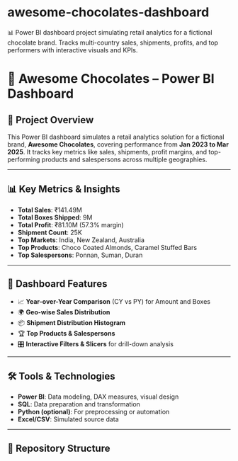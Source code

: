 # awesome-chocolates-dashboard
📊 Power BI dashboard project simulating retail analytics for a fictional chocolate brand. Tracks multi-country sales, shipments, profits, and top performers with interactive visuals and KPIs.
# 🍫 Awesome Chocolates – Power BI Dashboard

## 📌 Project Overview
This Power BI dashboard simulates a retail analytics solution for a fictional brand, **Awesome Chocolates**, covering performance from **Jan 2023 to Mar 2025**. It tracks key metrics like sales, shipments, profit margins, and top-performing products and salespersons across multiple geographies.

---

## 📊 Key Metrics & Insights
- **Total Sales**: ₹141.49M  
- **Total Boxes Shipped**: 9M  
- **Total Profit**: ₹81.10M (57.3% margin)  
- **Shipment Count**: 25K  
- **Top Markets**: India, New Zealand, Australia  
- **Top Products**: Choco Coated Almonds, Caramel Stuffed Bars  
- **Top Salespersons**: Ponnan, Suman, Duran

---

## 🧠 Dashboard Features
- 📈 **Year-over-Year Comparison** (CY vs PY) for Amount and Boxes  
- 🌍 **Geo-wise Sales Distribution**  
- 📦 **Shipment Distribution Histogram**  
- 🏆 **Top Products & Salespersons**  
- 🎛️ **Interactive Filters & Slicers** for drill-down analysis

---

## 🛠️ Tools & Technologies
- **Power BI**: Data modeling, DAX measures, visual design  
- **SQL**: Data preparation and transformation  
- **Python (optional)**: For preprocessing or automation  
- **Excel/CSV**: Simulated source data

---

## 📁 Repository Structure
